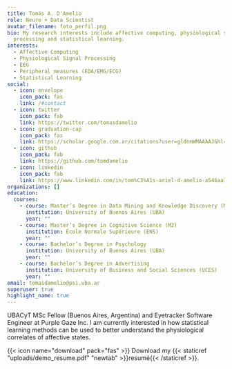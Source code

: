 ```yaml
---
title: Tomás A. D'Amelio
role: Neuro + Data Scientist
avatar_filename: foto_perfil.png
bio: My research interests include affective computing, physiological signal
  processing and statistical learning.
interests:
  - Affective Computing
  - Physiological Signal Processing
  - EEG
  - Peripheral measures (EDA/EMG/ECG)
  - Statistical Learning
social:
  - icon: envelope
    icon_pack: fas
    link: /#contact
  - icon: twitter
    icon_pack: fab
    link: https://twitter.com/tomasdamelio
  - icon: graduation-cap
    icon_pack: fas
    link: https://scholar.google.com.ar/citations?user=gldnmWMAAAAJ&hl=en
  - icon: github
    icon_pack: fab
    link: https://github.com/tomdamelio
  - icon: linkedin
    icon_pack: fab
    link: https://www.linkedin.com/in/tom%C3%A1s-ariel-d-amelio-a546aa7a/
organizations: []
education:
  courses:
    - course: Master’s Degree in Data Mining and Knowledge Discovery (M1+M2)
      institution: University of Buenos Aires (UBA)
      year: ""
    - course: Master’s Degree in Cognitive Science (M2)
      institution: École Normale Supérieure (ENS)
      year: ""
    - course: Bachelor’s Degree in Psychology
      institution: University of Buenos Aires (UBA)
      year: ""
    - course: Bachelor’s Degree in Advertising
      institution: University of Business and Social Sciences (UCES)
      year: ""
email: tomasdamelio@psi.uba.ar
superuser: true
highlight_name: true
---
```

UBACyT MSc Fellow (Buenos Aires, Argentina) and Eyetracker Software Engineer at Purple Gaze Inc. I am currently interested in how statistical learning methods can be used to better understand the physiological correlates of affective states.

{{< icon name="download" pack="fas" >}} Download my {{< staticref "uploads/demo_resume.pdf" "newtab" >}}resumé{{< /staticref >}}.